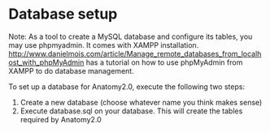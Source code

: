 # Database setup

Note: As a tool to create a MySQL database and configure its tables, you may use phpmyadmin. It comes with XAMPP installation. http://www.danielmois.com/article/Manage_remote_databases_from_localhost_with_phpMyAdmin has a tutorial on how to use phpMyAdmin from XAMPP to do database management.

To set up a database for Anatomy2.0, execute the following two steps:

1. Create a new database (choose whatever name you think makes sense)
2. Execute database.sql on your database. This will create the tables required by Anatomy2.0